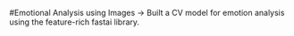 #Emotional Analysis using Images
-> Built a CV model for emotion analysis using the feature-rich fastai library.
